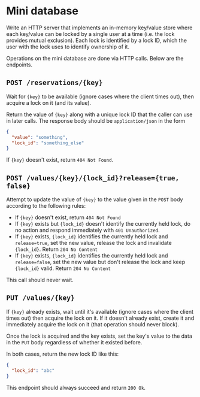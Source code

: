 # Mini database

Write an HTTP server that implements an in-memory key/value store where each key/value can be
locked by a single user at a time (i.e. the lock provides mutual exclusion). Each lock is identified
by a lock ID, which the user with the lock uses to identify ownership of it.

Operations on the mini database are done via HTTP calls. Below are the endpoints.

## `POST /reservations/{key}`

Wait for `{key}` to be available (ignore cases where the client times out),
then acquire a lock on it (and its value).

Return the value of `{key}` along with a unique lock ID that the caller can use in later calls.
The response body should be `application/json` in the form

```json
{
  "value": "something",
  "lock_id": "something_else"
}
```

If `{key}` doesn't exist, return `404 Not Found`.

## `POST /values/{key}/{lock_id}?release={true, false}`

Attempt to update the value of `{key}` to the value given in the `POST` body according to
the following rules:

- If `{key}` doesn't exist, return `404 Not Found`
- If `{key}` exists but `{lock_id}` doesn't identify the currently held lock, do no action and respond immediately with `401 Unauthorized`.
- If `{key}` exists, `{lock_id}` identifies the currently held lock and `release=true`,
set the new value, release the lock and invalidate `{lock_id}`. Return `204 No Content`
- If `{key}` exists, `{lock_id}` identifies the currently held lock and `release=false`,
set the new value but don't release the lock and keep `{lock_id}` valid. Return `204 No Content`

This call should never wait.

## `PUT /values/{key}`

If `{key}` already exists, wait until it's available (ignore cases where the client times out)
then acquire the lock on it. If it doesn't already exist, create it and immediately acquire
the lock on it (that operation should never block).

Once the lock is acquired and the key exists, set the key's value to the data in the `PUT` body regardless of whether it existed before.

In both cases, return the new lock ID like this:

```json
{
  "lock_id": "abc"
}
```

This endpoint should always succeed and return `200 Ok`.